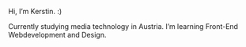 Hi, I’m Kerstin. :)

Currently studying media technology in Austria.
I’m learning Front-End Webdevelopment and Design.

<!---
itstherealkerstl/itstherealkerstl is a ✨ special ✨ repository because its `README.md` (this file) appears on your GitHub profile.
You can click the Preview link to take a look at your changes.
--->
